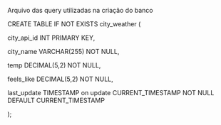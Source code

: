 Arquivo das query utilizadas na criação do banco

CREATE TABLE IF NOT EXISTS city_weather (

  city_api_id INT PRIMARY KEY,

  city_name VARCHAR(255) NOT NULL,

  temp DECIMAL(5,2) NOT NULL,

  feels_like DECIMAL(5,2) NOT NULL,

  last_update TIMESTAMP on update CURRENT_TIMESTAMP NOT NULL DEFAULT CURRENT_TIMESTAMP

);